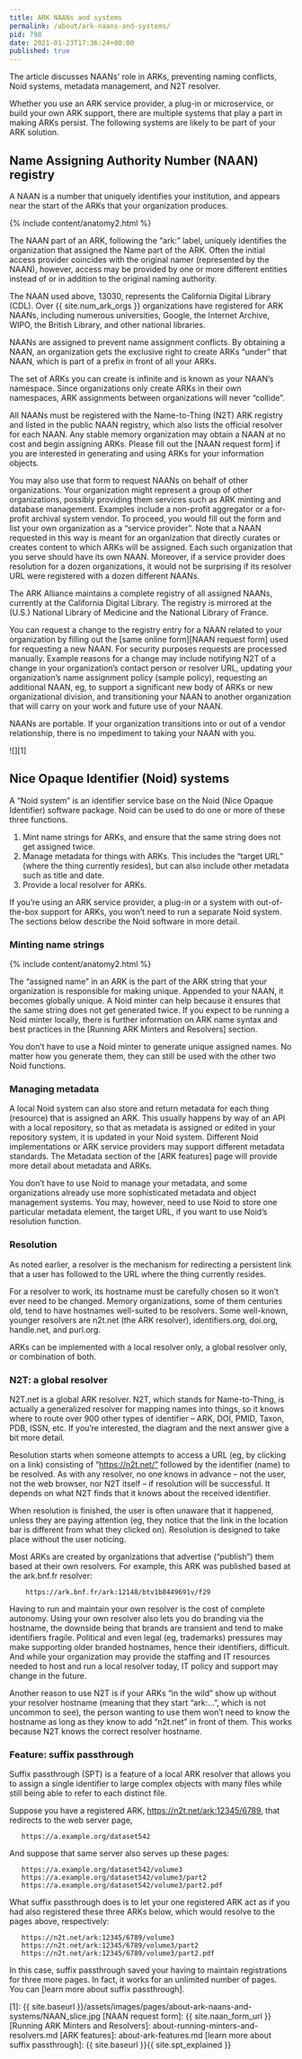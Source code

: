 ```yaml
---
title: ARK NAANs and systems
permalink: /about/ark-naans-and-systems/
pid: 798
date: 2021-01-23T17:36:24+00:00
published: true
---
```


The article discusses NAANs' role in ARKs, preventing naming conflicts, Noid
systems, metadata management, and N2T resolver.

<!--more-->

Whether you use an ARK service provider, a plug-in or microservice, or build
your own ARK support, there are multiple systems that play a part in making
ARKs persist. The following systems are likely to be part of your ARK
solution.

## Name Assigning Authority Number (NAAN) registry

A NAAN is a number that uniquely identifies your institution, and appears near
the start of the ARKs that your organization produces.

{% include content/anatomy2.html %}

The NAAN part of an ARK, following the “ark:” label, uniquely identifies the
organization that assigned the Name part of the ARK. Often the initial access
provider coincides with the original namer (represented by the NAAN), however,
access may be provided by one or more different entities instead of or in
addition to the original naming authority.

The NAAN used above, 13030, represents the California Digital Library (CDL).
Over {{ site.num_ark_orgs }} organizations have registered for ARK NAANs, including numerous
universities, Google, the Internet Archive, WIPO, the British Library, and
other national libraries.

NAANs are assigned to prevent name assignment conflicts. By obtaining a NAAN,
an organization gets the exclusive right to create ARKs “under” that NAAN,
which is part of a prefix in front of all your ARKs.

The set of ARKs you can create is infinite and is known as your NAAN’s
namespace. Since organizations only create ARKs in their own namespaces, ARK
assignments between organizations will never “collide”.

All NAANs must be registered with the Name-to-Thing (N2T) ARK registry and
listed in the public NAAN registry, which also lists the official resolver for
each NAAN. Any stable memory organization may obtain a NAAN at no cost and
begin assigning ARKs. Please fill out the [NAAN request form] if you are
interested in generating and using ARKs for your information objects.

You may also use that form to request NAANs on behalf of other organizations.
Your organization might represent a group of other organizations, possibly
providing them services such as ARK minting and database management. Examples
include a non-profit aggregator or a for-profit archival system vendor. To
proceed, you would fill out the form and list your own organization as a
“service provider”. Note that a NAAN requested in this way is meant for an
organization that directly curates or creates content to which ARKs will be
assigned. Each such organization that you serve should have its own NAAN.
Moreover, if a service provider does resolution for a dozen organizations, it
would not be surprising if its resolver URL were registered with a dozen
different NAANs.

The ARK Alliance maintains a complete registry of all assigned NAANs,
currently at the California Digital Library. The registry is mirrored at the
(U.S.) National Library of Medicine and the National Library of France.

You can request a change to the registry entry for a NAAN related to your
organization by filling out the [same online form][NAAN request form] used for
requesting a new NAAN. For security purposes requests are processed manually.
Example reasons for a change may include notifying N2T of a change in your
organization’s contact person or resolver URL, updating your organization’s
name assignment policy (sample policy), requesting an additional NAAN, eg, to
support a significant new body of ARKs or new organizational division, and
transitioning your NAAN to another organization that will carry on your work
and future use of your NAAN.

NAANs are portable. If your organization transitions into or out of a vendor
relationship, there is no impediment to taking your NAAN with you.

![][1]

## Nice Opaque Identifier (Noid) systems

A “Noid system” is an identifier service base on the Noid (Nice Opaque
Identifier) software package. Noid can be used to do one or more of these
three functions.

1.  Mint name strings for ARKs, and ensure that the same string does not get
    assigned twice.
2.  Manage metadata for things with ARKs. This includes the “target URL”
    (where the thing currently resides), but can also include other metadata
    such as title and date.
3.  Provide a local resolver for ARKs.

If you’re using an ARK service provider, a plug-in or a system with
out-of-the-box support for ARKs, you won’t need to run a separate Noid system.
The sections below describe the Noid software in more detail.

### Minting name strings

{% include content/anatomy2.html %}

The “assigned name” in an ARK is the part of the ARK string that your
organization is responsible for making unique. Appended to your NAAN, it
becomes globally unique. A Noid minter can help because it ensures that the
same string does not get generated twice. If you expect to be running a Noid
minter locally, there is further information on ARK name syntax and best
practices in the [Running ARK Minters and Resolvers] section.

You don’t have to use a Noid minter to generate unique assigned names. No
matter how you generate them, they can still be used with the other two Noid
functions.

### Managing metadata

A local Noid system can also store and return metadata for each thing
(resource) that is assigned an ARK. This usually happens by way of an API with
a local repository, so that as metadata is assigned or edited in your
repository system, it is updated in your Noid system. Different Noid
implementations or ARK service providers may support different metadata
standards. The Metadata section of the [ARK features] page will provide more
detail about metadata and ARKs.

You don’t have to use Noid to manage your metadata, and some organizations
already use more sophisticated metadata and object management systems. You
may, however, need to use Noid to store one particular metadata element, the
target URL, if you want to use Noid’s resolution function.

### Resolution

As noted earlier, a resolver is the mechanism for redirecting a persistent
link that a user has followed to the URL where the thing currently resides.

For a resolver to work, its hostname must be carefully chosen so it won’t ever
need to be changed. Memory organizations, some of them centuries old, tend to
have hostnames well-suited to be resolvers. Some well-known, younger resolvers
are n2t.net (the ARK resolver), identifiers.org, doi.org, handle.net, and
purl.org.

ARKs can be implemented with a local resolver only, a global resolver only, or
combination of both.

### N2T: a global resolver

N2T.net is a global ARK resolver. N2T, which stands for Name-to-Thing, is
actually a generalized resolver for mapping names into things, so it knows
where to route over 900 other types of identifier – ARK, DOI, PMID, Taxon,
PDB, ISSN, etc. If you’re interested, the diagram and the next answer give a
bit more detail.

Resolution starts when someone attempts to access a URL (eg, by clicking on a
link) consisting of “https://n2t.net/” followed by the identifier (name) to be
resolved. As with any resolver, no one knows in advance – not the user, not
the web browser, nor N2T itself – if resolution will be successful. It depends
on what N2T finds that it knows about the received identifier.

When resolution is finished, the user is often unaware that it happened,
unless they are paying attention (eg, they notice that the link in the
location bar is different from what they clicked on). Resolution is designed
to take place without the user noticing.

Most ARKs are created by organizations that advertise (“publish”) them based
at their own resolvers. For example, this ARK was published based at the
ark.bnf.fr resolver:

        https://ark.bnf.fr/ark:12148/btv1b8449691v/f29

Having to run and maintain your own resolver is the cost of complete autonomy.
Using your own resolver also lets you do branding via the hostname, the
downside being that brands are transient and tend to make identifiers fragile.
Political and even legal (eg, trademarks) pressures may make supporting older
branded hostnames, hence their identifiers, difficult. And while your
organization may provide the staffing and IT resources needed to host and run
a local resolver today, IT policy and support may change in the future.

Another reason to use N2T is if your ARKs “in the wild” show up without your
resolver hostname (meaning that they start “ark:...”, which is not uncommon to
see), the person wanting to use them won’t need to know the hostname as long
as they know to add “n2t.net” in front of them. This works because N2T knows
the correct resolver hostname.

### Feature: suffix passthrough

Suffix passthrough (SPT) is a feature of a local ARK resolver that allows you
to assign a single identifier to large complex objects with many files while
still being able to refer to each distinct file.

Suppose you have a registered ARK, https://n2t.net/ark:12345/6789, that
redirects to the web server page,

       https://a.example.org/dataset542

And suppose that same server also serves up these pages:

       https://a.example.org/dataset542/volume3
       https://a.example.org/dataset542/volume3/part2
       https://a.example.org/dataset542/volume3/part2.pdf

What suffix passthrough does is to let your one registered ARK act as if you
had also registered these three ARKs below, which would resolve to the pages
above, respectively:

       https://n2t.net/ark:12345/6789/volume3
       https://n2t.net/ark:12345/6789/volume3/part2
       https://n2t.net/ark:12345/6789/volume3/part2.pdf

In this case, suffix passthrough saved your having to maintain registrations
for three more pages. In fact, it works for an unlimited number of pages. You
can [learn more about suffix passthrough].

[1]: {{ site.baseurl }}/assets/images/pages/about-ark-naans-and-systems/NAAN_slice.jpg
[NAAN request form]: {{ site.naan_form_url }}
[Running ARK Minters and Resolvers]: about-running-minters-and-resolvers.md
[ARK features]: about-ark-features.md
[learn more about suffix passthrough]: {{ site.baseurl }}{{ site.spt_explained }}
